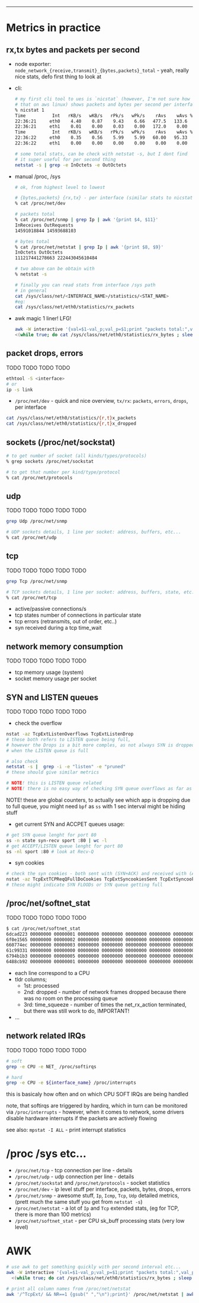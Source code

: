 ---

# Metrics in practice

## rx,tx bytes and packets per second

- node exporter: `node_network_{receive,transmit}_{bytes,packets}_total` - yeah,
  really nice stats, defo first thing to look at
- cli:
    ```sh
    # my first cli tool to ues is `nicstat` (however, I'm not sure how to install
    # that on aws linux) shows packets and bytes per second per interface
    % nicstat 1
    Time          Int   rKB/s   wKB/s   rPk/s   wPk/s    rAvs    wAvs %Util    Sat
    22:36:21     eth0    4.40    0.87    9.43    6.66   477.5   133.6  0.00   0.00
    22:36:21     eth1    0.01    0.00    0.03    0.00   172.0    0.00  0.00   0.00
    Time          Int   rKB/s   wKB/s   rPk/s   wPk/s    rAvs    wAvs %Util    Sat
    22:36:22     eth0    0.35    0.56    5.99    5.99   60.00   95.33  0.00   0.00
    22:36:22     eth1    0.00    0.00    0.00    0.00    0.00    0.00  0.00   0.00

    # some total stats, can be check with netstat -s, but I dont find
    # it super useful for per second thing
    netstat -s | grep -e InOctets -e OutOctets
    ```

- manual /proc, /sys
    ```sh
    # ok, from highest level to lowest

    # {bytes,packets} {rx,tx} - per interface (similar stats to nicstat)
    % cat /proc/net/dev

    # packets total
    % cat /proc/net/snmp | grep Ip | awk '{print $4, $11}'
    InReceives OutRequests
    14591018844 14593688103

    # bytes total
    % cat /proc/net/netstat | grep Ip | awk '{print $8, $9}'
    InOctets OutOctets
    111217441278663 222443045610484

    # two above can be obtain with
    % netstat -s

    # finally you can read stats from interface /sys path
    # in general
    cat /sys/class/net/<INTERFACE_NAME>/statistics/<STAT_NAME>
    #eg:
    cat /sys/class/net/eth0/statistics/rx_packets
    ```

- awk magic 1 liner! LFG!
    ```sh
    awk -W interactive '{val=$1-val_p;val_p=$1;print "packets total:",val_p,", p/s:",val}' \
    <(while true; do cat /sys/class/net/eth0/statistics/rx_bytes ; sleep 1;done)
    ```

## packet drops, errors
TODO
TODO
TODO
TODO

```sh
ethtool -S <interface>
# or
ip -s link
```

- `/proc/net/dev` - quick and nice overview, `tx/rx`: `packets`, `errors`, `drops`,
    per interface

```sh
cat /sys/class/net/eth0/statistics/{r,t}x_packets
cat /sys/class/net/eth0/statistics/{r,t}x_dropped
```

## sockets (/proc/net/sockstat)

```sh
# to get number of socket (all kinds/types/protocols)
% grep sockets /proc/net/sockstat

# to get that number per kind/type/protocol
% cat /proc/net/protocols
```

## udp

TODO TODO TODO TODO TODO

```sh
grep Udp /proc/net/snmp

# UDP sockets details, 1 line per socket: address, buffers, etc...
% cat /proc/net/udp
```


## tcp

TODO TODO TODO TODO TODO

```sh
grep Tcp /proc/net/snmp

# TCP sockets details, 1 line per socket: address, buffers, state, etc...
% cat /proc/net/tcp
```
- active/passive connections/s
- tcp states number of connections in particular state
- tcp errors (retransmits, out of order, etc..)
- syn received during a tcp time_wait

## network memory consumption

TODO TODO TODO TODO TODO

- tcp memory usage (system)
- socket memory usage per socket



## SYN and LISTEN queues

TODO TODO TODO TODO TODO

- check the overflow
```sh
nstat -az TcpExtListenOverflows TcpExtListenDrop
# these both refers to LISTEN queue being full,
# however the Drops is a bit more comples, as not always SYN is dropped
# when the LISTEN queue is full

# also check
netstat -s |  grep -i -e "listen" -e "pruned"
# these should give similar metrics

# NOTE! this is LISTEN queue related
# NOTE! there is no easy way of checking SYN queue overflows as far as I know :sadpanda:
```
NOTE! these are global counters, to actually see which app is dropping due to
full queue, you might need `bpf` as `ss` with 1 sec interval might be
hiding stuff

- get current SYN and ACCPET queues usage:
```sh
# get SYN queue lenght for port 80
ss -n state syn-recv sport :80 | wc -l
# get ACCEPT/LISTEN queue lenght for port 80
ss -nl sport :80 # look at Recv-Q
```

- syn cookies
```sh
# check the syn cookies - both sent with (SYN+ACK) and received with (ACK)
nstat -az TcpExtTCPReqQFullDoCookies TcpExtSyncookiesSent TcpExtSyncookiesRecv TcpExtSyncookiesFailed
# these might indicate SYN FLOODs or SYN queue getting full
```

## /proc/net/softnet_stat

TODO TODO TODO TODO TODO

```sh
$ cat /proc/net/softnet_stat
6dcad223 00000000 00000001 00000000 00000000 00000000 00000000 00000000 00000000 00000000
6f0e1565 00000000 00000002 00000000 00000000 00000000 00000000 00000000 00000000 00000000
660774ec 00000000 00000003 00000000 00000000 00000000 00000000 00000000 00000000 00000000
61c99331 00000000 00000000 00000000 00000000 00000000 00000000 00000000 00000000 00000000
6794b1b3 00000000 00000005 00000000 00000000 00000000 00000000 00000000 00000000 00000000
6488cb92 00000000 00000001 00000000 00000000 00000000 00000000 00000000 00000000 00000000
```

- each line correspond to a CPU
- tldr columns;
    - 1st: processed
    - 2nd: dropped - number of network frames dropped because there was no room
      on the processing queue
    - 3rd: time_squeeze - number of times the net_rx_action terminated, but
      there was still work to do, IMPORTANT!
- ...


## network related IRQs

TODO TODO TODO TODO TODO

```sh
# soft
grep -e CPU -e NET_ /proc/softirqs

# hard
grep -e CPU -e ${interface_name} /proc/interrupts
```

this is basicaly how often and on which CPU SOFT IRQs are being handled

note, that softirqs are triggered by hardirq, which in turn can be monitored
via `/proc/interrupts` - however, when it comes to network, some
drivers disable hardware interrupts if the packets are actively flowing

see also: `mpstat -I ALL` - print interrupt statistics

# /proc /sys etc...
- `/proc/net/tcp` - tcp connection per line - details
- `/proc/net/udp` - udp connection per line - details
- `/proc/net/sockstat` and `/proc/net/protocols` - socket statistics
- `/proc/net/dev` - ip level stuff per interface, packets, bytes, drops, errors
- `/proc/net/snmp` - awesome stuff, `Ip`, `Icmp`, `Tcp`, `Udp` detailed metrics,
    (prett much the same stuff you get from `netstat -s`)
- `/proc/net/netstat` - a lot of `Ip` and `Tcp` extended stats, (eg for TCP,
    there is more than 100 metrics)
- `/proc/net/softnet_stat` - per CPU sk_buff processing stats (very low level)

# AWK
```sh
# use awk to get something quickly with per second interval etc...
awk -W interactive '{val=$1-val_p;val_p=$1;print "packets total:",val_p,", p/s:",val}' \
  <(while true; do cat /sys/class/net/eth0/statistics/rx_bytes ; sleep 1;done)

# print all column names from /proc/net/netstat
awk '/^TcpExt/ && NR==1 {gsub(" ","\n");print}' /proc/net/netstat | awk '{print NR, " : ", $0}'
```
